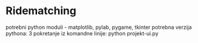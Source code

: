 # Ridematching
potrebni python moduli - matplotlib, pylab, pygame, tkinter
potrebna verzija pythona: 3
pokretanje iz komandne linije: python projekt-ui.py
